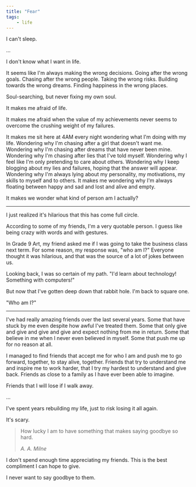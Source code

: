 ```yaml
---
title: "Fear"
tags:
    - life
---
```


I can't sleep.

...

I don't know what I want in life.

It seems like I'm always making the wrong decisions. Going after the wrong goals. Chasing after the wrong people. Taking the wrong risks. Building towards the wrong dreams. Finding happiness in the wrong places. 

Soul-searching, but never fixing my own soul.

It makes me afraid of life. 

It makes me afraid when the value of my achievements never seems to overcome the crushing weight of my failures.

It makes me sit here at 4AM every night wondering what I'm doing with my life. Wondering why I'm chasing after a girl that doesn't want me. Wondering why I'm chasing after dreams that have never been mine. Wondering why I'm chasing after lies that I've told myself. Wondering why I feel like I'm only pretending to care about others. Wondering why I keep blogging about my lies and failures, hoping that the answer will appear. Wondering why I'm always lying about my personality, my motivations, my skills to myself and to others. It makes me wondering why I'm always floating between happy and sad and lost and alive and empty.

It makes we wonder what kind of person am I actually?

---

I just realized it's hilarious that this has come full circle.

According to some of my friends, I'm a very quotable person. I guess like being crazy with words and with gestures. 

In Grade 9 Art, my friend asked me if I was going to take the business class next term. For some reason, my response was, "who am I?" Everyone thought it was hilarious, and that was the source of a lot of jokes between us.

Looking back, I was so certain of my path. "I'd learn about technology! Something with computers!" 

But now that I've gotten deep down that rabbit hole. I'm back to square one.

"Who am I?"

---

I've had really amazing friends over the last several years. Some that have stuck by me even despite how awful I've treated them. Some that only give and give and give and give and expect nothing from me in return. Some that believe in me when I never even believed in myself. Some that push me up for no reason at all. 

I managed to find friends that accept me for who I am and push me to go forward, together, to stay alive, together. Friends that try to understand me and inspire me to work harder, that I try my hardest to understand and give back. Friends as close to a family as I have ever been able to imagine.

Friends that I will lose if I walk away.

...

I've spent years rebuilding my life, just to risk losing it all again. 

It's scary.

> How lucky I am to have something that makes saying goodbye so hard.
> 
> <cite>A. A. Milne</cite>

I don't spend enough time appreciating my friends. This is the best compliment I can hope to give. 

I never want to say goodbye to them.
